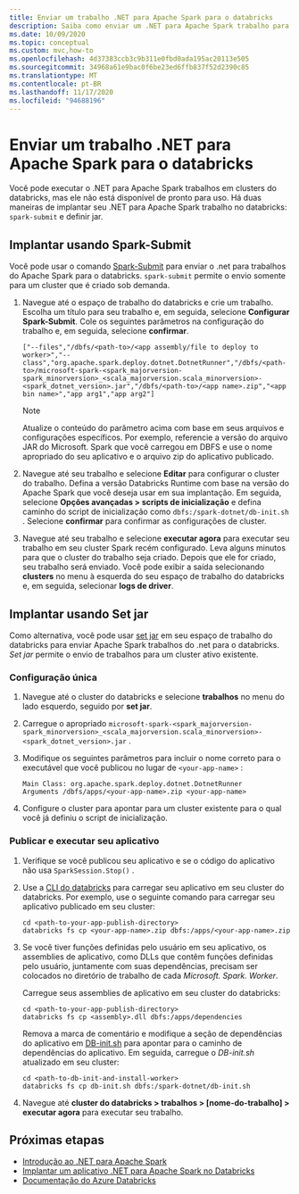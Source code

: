 ```yaml
---
title: Enviar um trabalho .NET para Apache Spark para o databricks
description: Saiba como enviar um .NET para Apache Spark trabalho para o databricks usando Spark-Submit e Set jar.
ms.date: 10/09/2020
ms.topic: conceptual
ms.custom: mvc,how-to
ms.openlocfilehash: 4d37383ccb3c9b311e0fbd0ada195ac20113e505
ms.sourcegitcommit: 34968a61e9bac0f6be23ed6ffb837f52d2390c85
ms.translationtype: MT
ms.contentlocale: pt-BR
ms.lasthandoff: 11/17/2020
ms.locfileid: "94688196"
---
```

# <a name="submit-a-net-for-apache-spark-job-to-databricks"></a>Enviar um trabalho .NET para Apache Spark para o databricks

Você pode executar o .NET para Apache Spark trabalhos em clusters do databricks, mas ele não está disponível de pronto para uso. Há duas maneiras de implantar seu .NET para Apache Spark trabalho no databricks: `spark-submit` e definir jar.

## <a name="deploy-using-spark-submit"></a>Implantar usando Spark-Submit

Você pode usar o comando [Spark-Submit](https://spark.apache.org/docs/latest/submitting-applications.html) para enviar o .net para trabalhos do Apache Spark para o databricks. `spark-submit` permite o envio somente para um cluster que é criado sob demanda.

1. Navegue até o espaço de trabalho do databricks e crie um trabalho. Escolha um título para seu trabalho e, em seguida, selecione **Configurar Spark-Submit**. Cole os seguintes parâmetros na configuração do trabalho e, em seguida, selecione **confirmar**.

    ```
    ["--files","/dbfs/<path-to>/<app assembly/file to deploy to worker>","--class","org.apache.spark.deploy.dotnet.DotnetRunner","/dbfs/<path-to>/microsoft-spark-<spark_majorversion-spark_minorversion>_<scala_majorversion.scala_minorversion>-<spark_dotnet_version>.jar","/dbfs/<path-to>/<app name>.zip","<app bin name>","app arg1","app arg2"]
    ```

    > [!NOTE]
    > Atualize o conteúdo do parâmetro acima com base em seus arquivos e configurações específicos. Por exemplo, referencie a versão do arquivo JAR do Microsoft. Spark que você carregou em DBFS e use o nome apropriado do seu aplicativo e o arquivo zip do aplicativo publicado.

2. Navegue até seu trabalho e selecione **Editar** para configurar o cluster do trabalho. Defina a versão Databricks Runtime com base na versão do Apache Spark que você deseja usar em sua implantação. Em seguida, selecione **Opções avançadas > scripts de inicialização** e defina caminho do script de inicialização como `dbfs:/spark-dotnet/db-init.sh` . Selecione **confirmar** para confirmar as configurações de cluster.

3. Navegue até seu trabalho e selecione **executar agora** para executar seu trabalho em seu cluster Spark recém configurado. Leva alguns minutos para que o cluster do trabalho seja criado. Depois que ele for criado, seu trabalho será enviado. Você pode exibir a saída selecionando **clusters** no menu à esquerda do seu espaço de trabalho do databricks e, em seguida, selecionar **logs de driver**.

## <a name="deploy-using-set-jar"></a>Implantar usando Set jar

Como alternativa, você pode usar [set jar](/azure/databricks/jobs#--create-a-job) em seu espaço de trabalho do databricks para enviar Apache Spark trabalhos do .net para o databricks. *Set jar* permite o envio de trabalhos para um cluster ativo existente.

### <a name="one-time-setup"></a>Configuração única

1. Navegue até o cluster do databricks e selecione **trabalhos** no menu do lado esquerdo, seguido por **set jar**.

2. Carregue o apropriado `microsoft-spark-<spark_majorversion-spark_minorversion>_<scala_majorversion.scala_minorversion>-<spark_dotnet_version>.jar` .

3. Modifique os seguintes parâmetros para incluir o nome correto para o executável que você publicou no lugar de `<your-app-name>` :

    ```
    Main Class: org.apache.spark.deploy.dotnet.DotnetRunner
    Arguments /dbfs/apps/<your-app-name>.zip <your-app-name>
    ```

4. Configure o cluster para apontar para um cluster existente para o qual você já definiu o script de inicialização.

### <a name="publish-and-run-your-app"></a>Publicar e executar seu aplicativo

1. Verifique se você publicou seu aplicativo e se o código do aplicativo não usa `SparkSession.Stop()` .

2. Use a [CLI do databricks](/azure/databricks/dev-tools/databricks-cli) para carregar seu aplicativo em seu cluster do databricks. Por exemplo, use o seguinte comando para carregar seu aplicativo publicado em seu cluster:

    ```console
    cd <path-to-your-app-publish-directory>
    databricks fs cp <your-app-name>.zip dbfs:/apps/<your-app-name>.zip
    ```

3. Se você tiver funções definidas pelo usuário em seu aplicativo, os assemblies de aplicativo, como DLLs que contêm funções definidas pelo usuário, juntamente com suas dependências, precisam ser colocados no diretório de trabalho de cada *Microsoft. Spark. Worker*.

    Carregue seus assemblies de aplicativo em seu cluster do databricks:

    ```console
    cd <path-to-your-app-publish-directory>
    databricks fs cp <assembly>.dll dbfs:/apps/dependencies
    ```

    Remova a marca de comentário e modifique a seção de dependências do aplicativo em [DB-init.sh](https://github.com/dotnet/spark/blob/master/deployment/db-init.sh) para apontar para o caminho de dependências do aplicativo. Em seguida, carregue o *DB-init.sh* atualizado em seu cluster:

    ```console
    cd <path-to-db-init-and-install-worker>
    databricks fs cp db-init.sh dbfs:/spark-dotnet/db-init.sh
    ```

4. Navegue até **cluster do databricks > trabalhos > [nome-do-trabalho] > executar agora** para executar seu trabalho.

## <a name="next-steps"></a>Próximas etapas

* [Introdução ao .NET para Apache Spark](../tutorials/get-started.md)
* [Implantar um aplicativo .NET para Apache Spark no Databricks](../tutorials/databricks-deployment.md)
* [Documentação do Azure Databricks](/azure/azure-databricks/)
